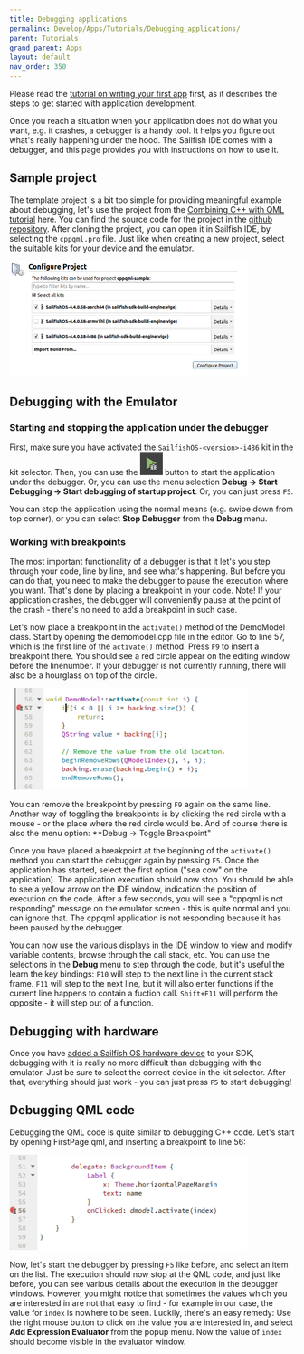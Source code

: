 ```yaml
---
title: Debugging applications
permalink: Develop/Apps/Tutorials/Debugging_applications/
parent: Tutorials
grand_parent: Apps
layout: default
nav_order: 350
---
```


Please read the [tutorial on writing your first app](/Develop/Apps/Your_First_App) first, as it describes the steps to get started with application development.

Once you reach a situation when your application does not do what you want, e.g. it crashes, a debugger is a handy tool. It helps you figure out what's really happening under the hood. The Sailfish IDE comes with a debugger, and this page provides you with instructions on how to use it.

## Sample project

The template project is a bit too simple for providing meaningful example about debugging, let's use the project from the [Combining C++ with QML tutorial](/Develop/Apps/Tutorials/Combining_C++_with_QML/) here. You can find the source code for the project in the [github repository](https://github.com/sailfishos/sample-app-cppqml). After cloning the project, you can open it in Sailfish IDE, by selecting the `cppqml.pro` file. Just like when creating a new project, select the suitable kits for your device and the emulator.

<a href="configure.png" style="width:30em;display:block">
    <img src="configure.png"
         alt="configure.png"
         class="md_thumbnail" style="max-width=100" />
</a>

## Debugging with the Emulator

### Starting and stopping the application under the debugger

First, make sure you have activated the `SailfishOS-<version>-i486` kit in the kit selector. Then, you can use the ![debug_button.png](debug_button.png "debug_button.png") button to start the application under the debugger. Or, you can use the menu selection **Debug → Start Debugging → Start debugging of startup project**. Or, you can just press `F5`. 

You can stop the application using the normal means (e.g. swipe down from top corner), or you can select **Stop Debugger** from the **Debug** menu.

### Working with breakpoints

The most important functionality of a debugger is that it let's you step through your code, line by line, and see what's happening. But before you can do that, you need to make the debugger to pause the execution where you want. That's done by placing a breakpoint in your code. Note! If your application crashes, the debugger will conveniently pause at the point of the crash - there's no need to add a breakpoint in such case.

Let's now place a breakpoint in the `activate()` method of the DemoModel class. Start by opening the demomodel.cpp file in the editor. Go to line 57, which is the first line of the `activate()` method. Press `F9` to insert a breakpoint there. You should see a red circle appear on the editing window before the linenumber. If your debugger is not currently running, there will also be a hourglass on top of the circle.

<a href="activate_breakpoint.png" style="width:30em;display:block">
    <img src="activate_breakpoint.png"
         alt="activate_breakpoint.png"
         class="md_thumbnail" style="max-width=100" />
</a>

You can remove the breakpoint by pressing `F9` again on the same line. Another way of toggling the breakpoints is by clicking the red circle with a mouse - or the place where the red circle would be. And of course there is also the menu option: **Debug → Toggle Breakpoint"

Once you have placed a breakpoint at the beginning of the `activate()` method you can start the debugger again by pressing `F5`. Once the application has started, select the first option ("sea cow" on the application). The application execution should now stop. You should be able to see a yellow arrow on the IDE window, indication the position of execution on the code. After a few seconds, you will see a "cppqml is not responding" message on the emulator screen - this is quite normal and you can ignore that. The cppqml application is not responding because it has been paused by the debugger.

You can now use the various displays in the IDE window to view and modify variable contents, browse through the call stack, etc. You can use the selections in the **Debug** menu to step through the code, but it's useful the learn the key bindings: `F10` will step to the next line in the current stack frame. `F11` will step to the next line, but it will also enter functions if the current line happens to contain a fuction call. `Shift+F11` will perform the opposite - it will step out of a function. 

## Debugging with hardware

Once you have [added a Sailfish OS hardware device](/Develop/Apps/Your_First_App/#create-a-connection-to-sailfish-os-hardware-device) to your SDK, debugging with it is really no more difficult than debugging with the emulator. Just be sure to select the correct device in the kit selector. After that, everything should just work - you can just press `F5` to start debugging!

## Debugging QML code

Debugging the QML code is quite similar to debugging C++ code. Let's start by opening FirstPage.qml, and inserting a breakpoint to line 56:

<a href="qml_breakpoint.png" style="width:30em;display:block">
    <img src="qml_breakpoint.png"
         alt="qml_breakpoint.png"
         class="md_thumbnail" style="max-width=100" />
</a>

Now, let's start the debugger by pressing `F5` like before, and select an item on the list. The execution should now stop at the QML code, and just like before, you can see various details about the execution in the debugger windows. However, you might notice that sometimes the values which you are interested in are not that easy to find - for example in our case, the value for `index` is nowhere to be seen. Luckily, there's an easy remedy: Use the right mouse button to click on the value you are interested in, and select **Add Expression Evaluator** from the popup menu. Now the value of `index` should become visible in the evaluator window.
